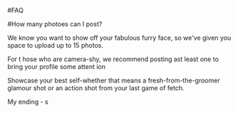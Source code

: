 #FAQ


#How many photoes can I post?


We know you want to show off your fabulous furry face, so we've given you space to upload up to 15 photos. 

For t hose who are camera-shy, we recommend posting ast least one to bring your profile some attent ion

Showcase your best self-whether that means a fresh-from-the-groomer glamour shot or an action shot from your last game of fetch. 

My ending - s